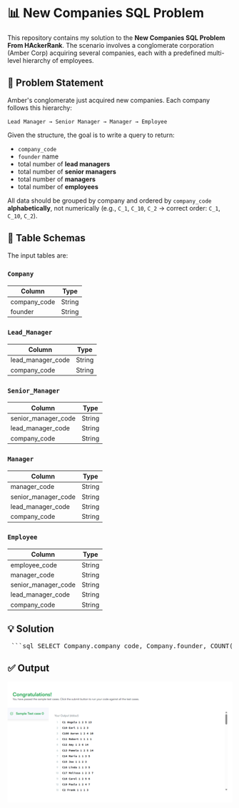 # 📊 New Companies SQL Problem

This repository contains my solution to the **New Companies SQL Problem From HAckerRank**. The scenario involves a conglomerate corporation (Amber Corp) acquiring several companies, each with a predefined multi-level hierarchy of employees.

## 📁 Problem Statement

Amber's conglomerate just acquired new companies. Each company follows this hierarchy:

```
Lead Manager → Senior Manager → Manager → Employee
```

Given the structure, the goal is to write a query to return:

- `company_code`
- `founder` name
- total number of **lead managers**
- total number of **senior managers**
- total number of **managers**
- total number of **employees**

All data should be grouped by company and ordered by `company_code` **alphabetically**, not numerically (e.g., `C_1`, `C_10`, `C_2` → correct order: `C_1`, `C_10`, `C_2`).

## 🧾 Table Schemas

The input tables are:

### `Company`

| Column         | Type    |
|----------------|---------|
| company_code   | String  |
| founder        | String  |

### `Lead_Manager`

| Column         | Type    |
|----------------|---------|
| lead_manager_code | String  |
| company_code   | String  |

### `Senior_Manager`

| Column            | Type    |
|-------------------|---------|
| senior_manager_code | String  |
| lead_manager_code | String  |
| company_code      | String  |

### `Manager`

| Column            | Type    |
|-------------------|---------|
| manager_code      | String  |
| senior_manager_code | String  |
| lead_manager_code | String  |
| company_code      | String  |

### `Employee`

| Column            | Type    |
|-------------------|---------|
| employee_code     | String  |
| manager_code      | String  |
| senior_manager_code | String  |
| lead_manager_code | String  |
| company_code      | String  |

## 💡 Solution 

<pre> ```sql SELECT Company.company_code, Company.founder, COUNT(DISTINCT Employee.lead_manager_code) AS total_number_of_lead_managers, COUNT(DISTINCT Employee.senior_manager_code) AS total_number_of_senior_managers, COUNT(DISTINCT Employee.manager_code) AS total_number_of_managers, COUNT(DISTINCT Employee.employee_code) AS total_number_of_employees FROM Company INNER JOIN Employee ON Company.company_code = Employee.company_code GROUP BY Company.company_code, Company.founder ORDER BY company_code ASC; ``` </pre>

## ✅ Output
![New Companies Solution](NewCompaniesSolution.png)


